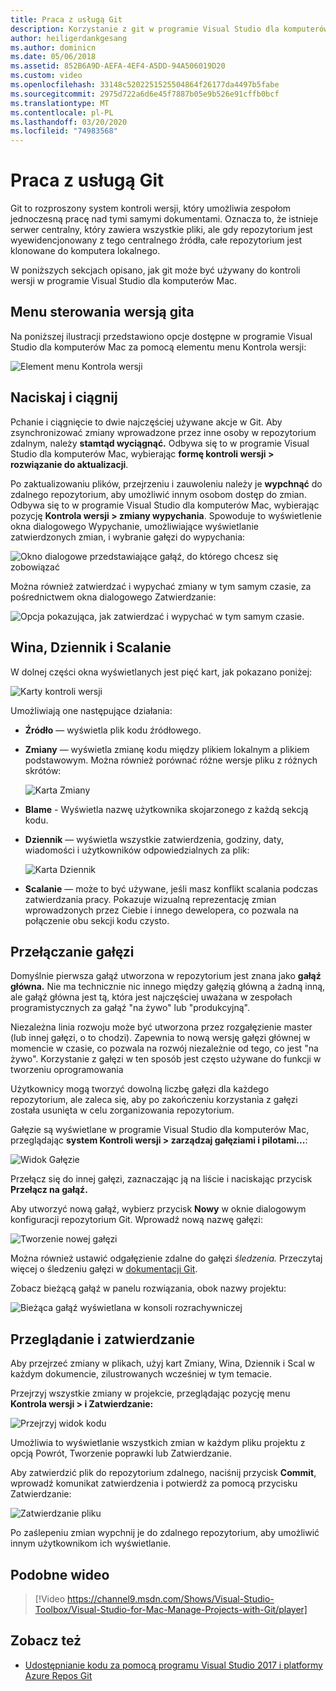 ```yaml
---
title: Praca z usługą Git
description: Korzystanie z git w programie Visual Studio dla komputerów Mac.
author: heiligerdankgesang
ms.author: dominicn
ms.date: 05/06/2018
ms.assetid: 852B6A9D-AEFA-4EF4-A5DD-94A506019D20
ms.custom: video
ms.openlocfilehash: 33148c5202251525504864f26177da4497b5fabe
ms.sourcegitcommit: 2975d722a6d6e45f7887b05e9b526e91cffb0bcf
ms.translationtype: MT
ms.contentlocale: pl-PL
ms.lasthandoff: 03/20/2020
ms.locfileid: "74983568"
---
```

# <a name="working-with-git"></a>Praca z usługą Git

Git to rozproszony system kontroli wersji, który umożliwia zespołom jednoczesną pracę nad tymi samymi dokumentami. Oznacza to, że istnieje serwer centralny, który zawiera wszystkie pliki, ale gdy repozytorium jest wyewidencjonowany z tego centralnego źródła, całe repozytorium jest klonowane do komputera lokalnego.

W poniższych sekcjach opisano, jak git może być używany do kontroli wersji w programie Visual Studio dla komputerów Mac.

## <a name="git-version-control-menu"></a>Menu sterowania wersją gita

Na poniższej ilustracji przedstawiono opcje dostępne w programie Visual Studio dla komputerów Mac za pomocą elementu menu Kontrola wersji:

![Element menu Kontrola wersji](media/version-control-gitVersionControlMenu.png)

## <a name="push-and-pull"></a>Naciskaj i ciągnij

Pchanie i ciągnięcie to dwie najczęściej używane akcje w Git. Aby zsynchronizować zmiany wprowadzone przez inne osoby w repozytorium zdalnym, należy **stamtąd wyciągnąć.** Odbywa się to w programie Visual Studio dla komputerów Mac, wybierając **formę kontroli wersji > rozwiązanie do aktualizacji**.

Po zaktualizowaniu plików, przejrzeniu i zauwoleniu należy je **wypchnąć** do zdalnego repozytorium, aby umożliwić innym osobom dostęp do zmian. Odbywa się to w programie Visual Studio dla komputerów Mac, wybierając pozycję **Kontrola wersji > zmiany wypychania**. Spowoduje to wyświetlenie okna dialogowego Wypychanie, umożliwiające wyświetlanie zatwierdzonych zmian, i wybranie gałęzi do wypychania:

![Okno dialogowe przedstawiające gałąź, do którego chcesz się zobowiązać](media/version-control-gitPush.png)

Można również zatwierdzać i wypychać zmiany w tym samym czasie, za pośrednictwem okna dialogowego Zatwierdzanie:

![Opcja pokazująca, jak zatwierdzać i wypychać w tym samym czasie.](media/version-control-commitPush.png)

## <a name="blame-log-and-merge"></a>Wina, Dziennik i Scalanie

W dolnej części okna wyświetlanych jest pięć kart, jak pokazano poniżej:

![Karty kontroli wersji](media/version-control-gitTabs.png)

Umożliwiają one następujące działania:

* **Źródło** — wyświetla plik kodu źródłowego.
* **Zmiany** — wyświetla zmianę kodu między plikiem lokalnym a plikiem podstawowym. Można również porównać różne wersje pliku z różnych skrótów:

    ![Karta Zmiany](media/version-control-gitChange.png)

* **Blame** - Wyświetla nazwę użytkownika skojarzonego z każdą sekcją kodu.
* **Dziennik** — wyświetla wszystkie zatwierdzenia, godziny, daty, wiadomości i użytkowników odpowiedzialnych za plik:

    ![Karta Dziennik](media/version-control-gitLog.png)

* **Scalanie** — może to być używane, jeśli masz konflikt scalania podczas zatwierdzania pracy. Pokazuje wizualną reprezentację zmian wprowadzonych przez Ciebie i innego dewelopera, co pozwala na połączenie obu sekcji kodu czysto.

## <a name="switching-branches"></a>Przełączanie gałęzi

Domyślnie pierwsza gałąź utworzona w repozytorium jest znana jako **gałąź główna.** Nie ma technicznie nic innego między gałęzią główną a żadną inną, ale gałąź główna jest tą, która jest najczęściej uważana w zespołach programistycznych za gałąź "na żywo" lub "produkcyjną".

Niezależna linia rozwoju może być utworzona przez rozgałęzienie master (lub innej gałęzi, o to chodzi). Zapewnia to nową wersję gałęzi głównej w momencie w czasie, co pozwala na rozwój niezależnie od tego, co jest "na żywo". Korzystanie z gałęzi w ten sposób jest często używane do funkcji w tworzeniu oprogramowania

Użytkownicy mogą tworzyć dowolną liczbę gałęzi dla każdego repozytorium, ale zaleca się, aby po zakończeniu korzystania z gałęzi została usunięta w celu zorganizowania repozytorium.

Gałęzie są wyświetlane w programie Visual Studio dla komputerów Mac, przeglądając **system Kontroli wersji > zarządzaj gałęziami i pilotami...**:

![Widok Gałęzie](media/version-control-gitBranch2.png)

Przełącz się do innej gałęzi, zaznaczając ją na liście i naciskając przycisk **Przełącz na gałąź.**

Aby utworzyć nową gałąź, wybierz przycisk **Nowy** w oknie dialogowym konfiguracji repozytorium Git. Wprowadź nową nazwę gałęzi:

![Tworzenie nowej gałęzi](media/version-control-gitBranch.png)

Można również ustawić odgałęzienie zdalne do gałęzi _śledzenia._ Przeczytaj więcej o śledzeniu gałęzi w [dokumentacji Git](https://git-scm.com/book/en/v2/Git-Branching-Remote-Branches#Tracking-Branches).

Zobacz bieżącą gałąź w panelu rozwiązania, obok nazwy projektu:

 ![Bieżąca gałąź wyświetlana w konsoli rozrachywniczej](media/version-control-gitBranchName.png)

## <a name="reviewing-and-committing"></a>Przeglądanie i zatwierdzanie

Aby przejrzeć zmiany w plikach, użyj kart Zmiany, Wina, Dziennik i Scal w każdym dokumencie, zilustrowanych wcześniej w tym temacie.

Przejrzyj wszystkie zmiany w projekcie, przeglądając pozycję menu **Kontrola wersji > i Zatwierdzanie:**

![Przejrzyj widok kodu](media/version-control-gitReviewCommit.png)

Umożliwia to wyświetlanie wszystkich zmian w każdym pliku projektu z opcją Powrót, Tworzenie poprawki lub Zatwierdzanie.

Aby zatwierdzić plik do repozytorium zdalnego, naciśnij przycisk **Commit**, wprowadź komunikat zatwierdzenia i potwierdź za pomocą przycisku Zatwierdzanie:

![Zatwierdzanie pliku](media/version-control-gitCommit.png)

Po zaślepeniu zmian wypchnij je do zdalnego repozytorium, aby umożliwić innym użytkownikom ich wyświetlanie.

## <a name="related-video"></a>Podobne wideo

> [!Video https://channel9.msdn.com/Shows/Visual-Studio-Toolbox/Visual-Studio-for-Mac-Manage-Projects-with-Git/player]

## <a name="see-also"></a>Zobacz też

* [Udostępnianie kodu za pomocą programu Visual Studio 2017 i platformy Azure Repos Git](/azure/devops/repos/git/share-your-code-in-git-vs-2017)